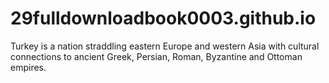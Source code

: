 # 29fulldownloadbook0003.github.io
Turkey is a nation straddling eastern Europe and western Asia with cultural connections to ancient Greek, Persian, Roman, Byzantine and Ottoman empires. 
